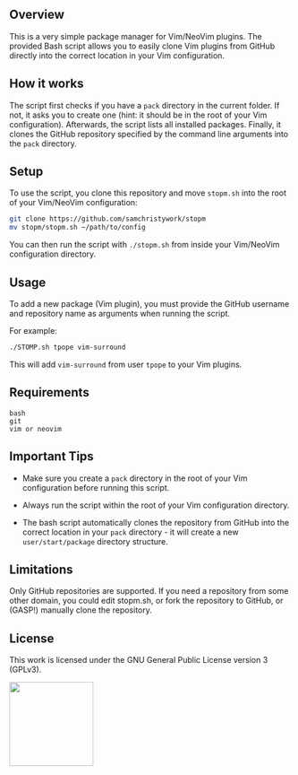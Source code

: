 ## Overview

This is a very simple package manager for Vim/NeoVim plugins. The provided Bash
script allows you to easily clone Vim plugins from GitHub directly into the
correct location in your Vim configuration.

## How it works

The script first checks if you have a `pack` directory in the current folder.
If not, it asks you to create one (hint: it should be in the root of your Vim
configuration). Afterwards, the script lists all installed packages. Finally,
it clones the GitHub repository specified by the command line arguments into
the `pack` directory.

## Setup

To use the script, you clone this repository and move `stopm.sh` into the root
of your Vim/NeoVim configuration:

```bash
git clone https://github.com/samchristywork/stopm
mv stopm/stopm.sh ~/path/to/config
```

You can then run the script with `./stopm.sh` from inside your Vim/NeoVim
configuration directory.

## Usage

To add a new package (Vim plugin), you must provide the GitHub username and
repository name as arguments when running the script.

For example:

```bash
./STOMP.sh tpope vim-surround
```

This will add `vim-surround` from user `tpope` to your Vim plugins.

## Requirements

```
bash
git
vim or neovim
```

## Important Tips

- Make sure you create a `pack` directory in the root of your Vim configuration
  before running this script.

- Always run the script within the root of your Vim configuration directory.

- The bash script automatically clones the repository from GitHub into the
  correct location in your `pack` directory - it will create a new
  `user/start/package` directory structure.

## Limitations

Only GitHub repositories are supported. If you need a repository from some
other domain, you could edit stopm.sh, or fork the repository to GitHub, or
(GASP!) manually clone the repository.

## License

This work is licensed under the GNU General Public License version 3 (GPLv3).

[<img src="https://s-christy.com/status-banner-service/GPLv3_Logo.svg" width="150" />](https://www.gnu.org/licenses/gpl-3.0.en.html)
